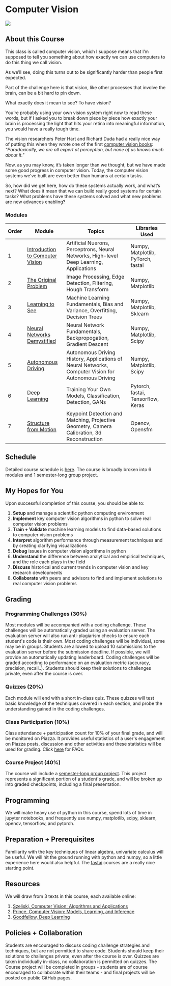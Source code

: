 # Computer Vision

![](graphics/cv_lander_clip.gif)

## About this Course

This class is called computer vision, which I suppose means that I’m supposed to tell you something about how exactly we can use computers to do this thing we call vision. 

As we’ll see, doing this turns out to be significantly harder than people first expected. 

Part of the challenge here is that vision, like other processes that involve the brain, can be a bit hard to pin down. 

What exactly does it mean to see? To have vision?

You’re probably using your own vision system right now to read these words, but if I asked you to break down piece by piece how exactly your brain is processing the light that hits your retina into meaningful information, you would have a really tough time. 

The vision researchers Peter Hart and Richard Duda had a really nice way of putting this when they wrote one of the first [computer vision books](https://www.amazon.com/Pattern-Classification-Scene-Analysis-Richard/dp/0471223611): *"Paradoxically, we are all expert at perception, but none of us knows much about it."*

Now, as you may know, it’s taken longer than we thought, but we have made some good progress in computer vision. Today, the computer vision systems we’ve built are even better than humans at certain tasks. 

So, how did we get here, how do these systems actually work, and what’s next? What does it mean that we can build really good systems for certain tasks? What problems have these systems solved and what new problems are new advances enabling?

### Modules
| Order |   Module    | Topics | Libraries Used | 
| ------- | ------------- | --------------------------- | -------------------------- |
| 1 | [Introduction to Computer Vision](https://github.com/unccv/intro_to_computer_vision) | Artificial Nuerons, Perceptrons, Neural Networks, High-level Deep Learning, Applications | Numpy, Matplotlib, PyTorch, fastai |
| 2 | [The Original Problem](https://github.com/unccv/the_original_problem)| Image Processing, Edge Detection, Filtering, Hough Transform| Numpy, Matplotlib|
| 3 | [Learning to See](https://github.com/unccv/learning_to_see) | Machine Learning Fundamentals, Bias and Variance, Overfitting, Decision Trees | Numpy, Matplotlib, Sklearn |
| 4 | [Neural Networks Demystified](https://github.com/unccv/neural_networks) | Neural Network Fundamentals, Backpropogation, Gradient Descent | Numpy, Matplotlib, Scipy |
| 5 | [Autonomous Driving](https://github.com/unccv/autonomous_driving) | Autonomous Driving History, Applications of Neural Networks, Computer Vision for Autonomous Driving| Numpy, Matplotlib, Scipy|
| 6 | [Deep Learning](https://github.com/unccv/deep_learning) | Training Your Own Models, Classification, Detection, GANs | Pytorch, fastai, Tensorflow, Keras|
| 7 | [Structure from Motion](https://github.com/unccv/the_3d_world) | Keypoint Detection and Matching, Projective Geometry, Camera Calibration, 3d Reconstruction | Opencv, Opensfm|


## Schedule
Detailed course schedule is [here](https://docs.google.com/spreadsheets/d/1Odz1PMNrHdAFfWSJayRSEljyJ9PSdUEaggp9TOE22x0/edit?usp=sharing). The course is broadly broken into 6 modules and 1 semester-long group project. 

## My Hopes for You

Upon successful completion of this course, you should be able to:

1. **Setup** and manage a scientific python computing environment
2. **Implement** key computer vision algorithms in python to solve real computer vision problems
3. **Train + Validate** machine learning models to find data-based solutions to computer vision problems
4. **Interpret** algorithm performance through measurement techniques and by creating clarifying visualizations
5. **Debug** issues in computer vision algorithms in python
6. **Understand** the difference between analytical and empirical techniques, and the role each plays in the field
7. **Discuss** historical and current trends in computer vision and key research developments
8. **Collaborate** with peers and advisors to find and implement solutions to real computer vision problems


## Grading

### Programming Challenges (30%)
Most modules will be accompanied with a coding challenge. These challenges will be automatically graded using an evaluation server. The evaluation server will also run anti-plagiarism checks to ensure each student's code is their own. Most coding challenges will be individual, some may be in groups. Students are allowed to upload 10 submissions to the evaluation server before the submission deadline. If possible, we will provide an automatically updating leaderboard. Coding challenges will be graded according to performance on an evaluation metric (accuracy, precision, recall..). Students should keep their solutions to challenges private, even after the course is over. 

### Quizzes (20%)
Each module will end with a short in-class quiz. These quizzes will test basic knowledge of the techniques covered in each section, and probe the understanding gained in the coding challenges.

### Class Participation (10%)
Class attendance + participation count for 10% of your final grade, and will be monitored on Piazza. It provides useful statistics of a user's engagement on Piazza posts, discussion and other activities and these statistics will be used for grading. Click [here](https://docs.google.com/document/d/1Ke1NSwRFO1X3l6iebSH9ySL47K1psuIrcFeK-Hv0k2s/edit?usp=sharing) for FAQs.

### Course Project (40%)
The course will include a [semester-long group project](https://github.com/unccv/course_project). This project represents a significant portion of a student's grade, and will be broken up into graded checkpoints, including a final presentation. 


## Programming
We will make heavy use of python in this course, spend lots of time in jupyter notebooks, and frequently use numpy, matplotlib, scipy, sklearn, opencv, tensorflow, and pytorch. 

## Preparation + Prerequisites
Familiarity with the key techniques of linear algebra, univariate calculus will be useful. We will hit the ground running with python and numpy, so a little experience here would also helpful. The [fastai](https://www.fast.ai/) courses are a really nice starting point.


## Resources
We will draw from 3 texts in this course, each available online:
1. [Szeliski, Computer Vision: Algorithms and Applications](http://szeliski.org/Book/)
2. [Prince, Computer Vision:  Models, Learning, and Inference](http://www.computervisionmodels.com/)
3. [Goodfellow, Deep Learning](http://www.deeplearningbook.org/)

## Policies + Collaboration
Students are encouraged to discuss coding challenge strategies and techniques, but are not permitted to share code. Students should keep their solutions to challenges private, even after the course is over. Quizzes are taken individually in-class, no collaboration is permitted on quizzes. The Course project will be completed in groups - students are of course encouraged to collaborate within their teams - and final projects will be posted on public GitHub pages. 








